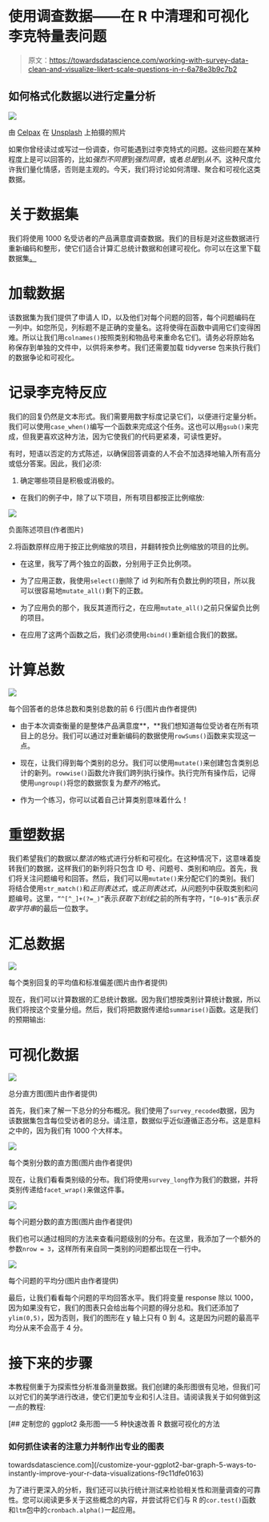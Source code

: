 # 使用调查数据——在 R 中清理和可视化李克特量表问题

> 原文：<https://towardsdatascience.com/working-with-survey-data-clean-and-visualize-likert-scale-questions-in-r-6a78e3b9c7b2>

## 如何格式化数据以进行定量分析

![](img/d7a3b1e19495054d2f22d9e07da4eae4.png)

由 [Celpax](https://unsplash.com/@celpax?utm_source=medium&utm_medium=referral) 在 [Unsplash](https://unsplash.com?utm_source=medium&utm_medium=referral) 上拍摄的照片

如果你曾经读过或写过一份调查，你可能遇到过李克特式的问题。这些问题在某种程度上是可以回答的，比如*强烈不同意*到*强烈同意*，或者*总是*到*从不*。这种尺度允许我们量化情感，否则是主观的。今天，我们将讨论如何清理、聚合和可视化这类数据。

# **关于数据集**

我们将使用 1000 名受访者的产品满意度调查数据。我们的目标是对这些数据进行重新编码和整形，使它们适合计算汇总统计数据和创建可视化。你可以在这里下载数据集[。](https://github.com/MartinaGiron/TDS-code/tree/main/working-with-surveys)

# **加载数据**

该数据集为我们提供了申请人 ID，以及他们对每个问题的回答，每个问题编码在一列中。如您所见，列标题不是正确的变量名。这将使得在函数中调用它们变得困难。所以让我们用`colnames()`按照类别和物品号来重命名它们。请务必将原始名称保存到单独的文件中，以供将来参考。我们还需要加载 tidyverse 包来执行我们的数据争论和可视化。

# **记录李克特反应**

我们的回复仍然是文本形式。我们需要用数字标度记录它们，以便进行定量分析。我们可以使用`case_when()`编写一个函数来完成这个任务。这也可以用`gsub()`来完成，但我更喜欢这种方法，因为它使我们的代码更紧凑，可读性更好。

有时，短语以否定的方式陈述，以确保回答调查的人不会不加选择地输入所有高分或低分答案。因此，我们必须:

1.  确定哪些项目是积极或消极的。

*   在我们的例子中，除了以下项目，所有项目都按正比例缩放:

![](img/94a542f8cf60e3c67dc813b8a70cd1c0.png)

负面陈述项目(作者图片)

2.将函数原样应用于按正比例缩放的项目，并翻转按负比例缩放的项目的比例。

*   在这里，我写了两个独立的函数，分别用于正负比例项。

*   为了应用正数，我使用`select()`删除了 id 列和所有负数比例的项目，所以我可以很容易地`mutate_all()`剩下的正数。
*   为了应用负的那个，我反其道而行之，在应用`mutate_all()`之前只保留负比例的项目。
*   在应用了这两个函数之后，我们必须使用`cbind()`重新组合我们的数据。

# **计算总数**

![](img/fc24184e805d881e1e4dca9b9f54ab6c.png)

每个回答者的总体总数和类别总数的前 6 行(图片由作者提供)

*   由于本次调查衡量的是整体产品满意度**，**我们想知道每位受访者在所有项目上的总分。我们可以通过对重新编码的数据使用`rowSums()`函数来实现这一点。

*   现在，让我们得到每个类别的总分。我们可以使用`mutate()`来创建包含类别总计的新列。`rowwise()`函数允许我们跨列执行操作。执行完所有操作后，记得使用`ungroup()`将您的数据恢复为*整齐的*格式。
*   作为一个练习，你可以试着自己计算类别意味着什么！

# **重塑数据**

我们希望我们的数据以*整洁的*格式进行分析和可视化。在这种情况下，这意味着旋转我们的数据，这样我们的新列将只包含 ID 号、问题号、类别和响应。首先，我们将关注问题编号和回答。然后，我们可以用`mutate()`来分配它们的类别。我们将结合使用`str_match()`和*正则表达式*，或*正则表达式*，从问题列中获取类别和问题编号。这里，`“^[^_]+(?=_)”`表示*获取下划线*之前的所有字符，`“[0–9]$”`表示*获取字符串*的最后一位数字。

# **汇总数据**

![](img/d817b212754b9753f0da9994c5d94f7e.png)

每个类别回复的平均值和标准偏差(图片由作者提供)

现在，我们可以计算数据的汇总统计数据。因为我们想按类别计算统计数据，所以我们将按这个变量分组。然后，我们将把数据传递给`summarise()`函数。这是我们的预期输出:

# **可视化数据**

![](img/e32b228588a2c75b3c99ca76dc696d44.png)

总分直方图(图片由作者提供)

首先，我们来了解一下总分的分布概况。我们使用了`survey_recoded`数据，因为该数据集包含每位受访者的总分。请注意，数据似乎近似遵循正态分布。这是意料之中的，因为我们有 1000 个大样本。

![](img/7bda30797fda87379cbfd7e6bdaed0b6.png)

每个类别分数的直方图(图片由作者提供)

现在，让我们看看类别级的分布。我们将使用`survey_long`作为我们的数据，并将类别传递给`facet_wrap()`来做这件事。

![](img/7bd40c080ff10d269e6b87036dec3803.png)

每个问题分数的直方图(图片由作者提供)

我们也可以通过相同的方法来查看问题级别的分布。在这里，我添加了一个额外的参数`nrow = 3`，这样所有来自同一类别的问题都出现在一行中。

![](img/cd3e8e12a84003b1b00891e64e16a421.png)

每个问题的平均分(图片由作者提供)

最后，让我们看看每个问题的平均回答水平。我们将变量 response 除以 1000，因为如果没有它，我们的图表只会给出每个问题的得分总和。我们还添加了`ylim(0,5)`，因为否则，我们的图形在 y 轴上只有 0 到 4。这是因为问题的最高平均分从来不会高于 4 分。

# **接下来的步骤**

本教程侧重于为探索性分析准备测量数据。我们创建的条形图很有见地，但我们可以对它们的美学进行改进，使它们更加专业和引人注目。请阅读我关于如何做到这一点的教程:

[](/customize-your-ggplot2-bar-graph-5-ways-to-instantly-improve-your-r-data-visualizations-f9c11dfe0163) [## 定制您的 ggplot2 条形图——5 种快速改善 R 数据可视化的方法

### 如何抓住读者的注意力并制作出专业的图表

towardsdatascience.com](/customize-your-ggplot2-bar-graph-5-ways-to-instantly-improve-your-r-data-visualizations-f9c11dfe0163) 

为了进行更深入的分析，我们还可以执行统计测试来检验相关性和测量调查的可靠性。您可以阅读更多关于这些概念的内容，并尝试将它们与 R 的`cor.test()`函数和`ltm`包中的`cronbach.alpha()`一起应用。